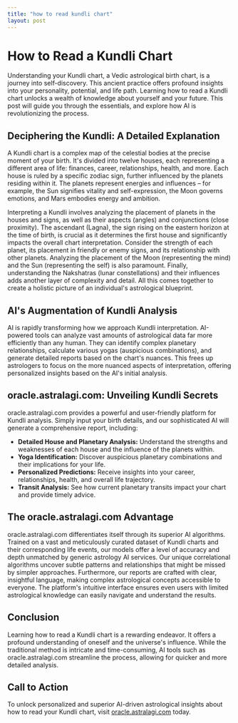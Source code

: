 ```yaml
---
title: "how to read kundli chart"
layout: post
---
```


# How to Read a Kundli Chart

Understanding your Kundli chart, a Vedic astrological birth chart, is a journey into self-discovery.  This ancient practice offers profound insights into your personality, potential, and life path.  Learning how to read a Kundli chart unlocks a wealth of knowledge about yourself and your future. This post will guide you through the essentials, and explore how AI is revolutionizing the process.

## Deciphering the Kundli: A Detailed Explanation

A Kundli chart is a complex map of the celestial bodies at the precise moment of your birth. It's divided into twelve houses, each representing a different area of life: finances, career, relationships, health, and more.  Each house is ruled by a specific zodiac sign, further influenced by the planets residing within it.  The planets represent energies and influences – for example, the Sun signifies vitality and self-expression, the Moon governs emotions, and Mars embodies energy and ambition.

Interpreting a Kundli involves analyzing the placement of planets in the houses and signs, as well as their aspects (angles) and conjunctions (close proximity).  The ascendant (Lagna), the sign rising on the eastern horizon at the time of birth, is crucial as it determines the first house and significantly impacts the overall chart interpretation.  Consider the strength of each planet, its placement in friendly or enemy signs, and its relationship with other planets.  Analyzing the placement of the Moon (representing the mind) and the Sun (representing the self) is also paramount. Finally, understanding the Nakshatras (lunar constellations) and their influences adds another layer of complexity and detail.  All this comes together to create a holistic picture of an individual's astrological blueprint.


## AI's Augmentation of Kundli Analysis

AI is rapidly transforming how we approach Kundli interpretation.  AI-powered tools can analyze vast amounts of astrological data far more efficiently than any human.  They can identify complex planetary relationships, calculate various yogas (auspicious combinations), and generate detailed reports based on the chart's nuances.  This frees up astrologers to focus on the more nuanced aspects of interpretation, offering personalized insights based on the AI's initial analysis.

## oracle.astralagi.com: Unveiling Kundli Secrets

oracle.astralagi.com provides a powerful and user-friendly platform for Kundli analysis.  Simply input your birth details, and our sophisticated AI will generate a comprehensive report, including:

* **Detailed House and Planetary Analysis:**  Understand the strengths and weaknesses of each house and the influence of the planets within.
* **Yoga Identification:** Discover auspicious planetary combinations and their implications for your life.
* **Personalized Predictions:** Receive insights into your career, relationships, health, and overall life trajectory.
* **Transit Analysis:** See how current planetary transits impact your chart and provide timely advice.

## The oracle.astralagi.com Advantage

oracle.astralagi.com differentiates itself through its superior AI algorithms.  Trained on a vast and meticulously curated dataset of Kundli charts and their corresponding life events, our models offer a level of accuracy and depth unmatched by generic astrology AI services.  Our unique correlational algorithms uncover subtle patterns and relationships that might be missed by simpler approaches.  Furthermore, our reports are crafted with clear, insightful language, making complex astrological concepts accessible to everyone.  The platform's intuitive interface ensures even users with limited astrological knowledge can easily navigate and understand the results.

## Conclusion

Learning how to read a Kundli chart is a rewarding endeavor. It offers a profound understanding of oneself and the universe's influence.  While the traditional method is intricate and time-consuming, AI tools such as oracle.astralagi.com streamline the process, allowing for quicker and more detailed analysis.


## Call to Action

To unlock personalized and superior AI-driven astrological insights about how to read your Kundli chart, visit [oracle.astralagi.com](https://oracle.astralagi.com) today.